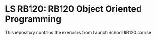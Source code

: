 # LS RB120: RB120 Object Oriented Programming

This repository contains the exercises from Launch School RB120 course

